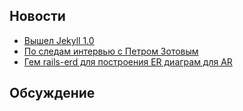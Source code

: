 ## Новости

* [Вышел Jekyll 1.0](http://blog.parkermoore.de/2013/05/06/jekyll-1-dot-0-released/)
* [По следам интервью с Петром Зотовым](http://yawnt.github.io/blog/2013/02/15/on-compilers-and-interpreters/)
* [Гем rails-erd для построения ER диаграм для AR](https://github.com/voormedia/rails-erd)

## Обсуждение
